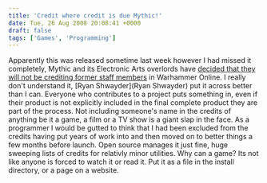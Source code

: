 ```yaml
---
title: 'Credit where credit is due Mythic!'
date: Tue, 26 Aug 2008 20:08:41 +0000
draft: false
tags: ['Games', 'Programming']
---
```


Apparently this was released sometime last week however I had missed it completely, Mythic and its Electronic Arts overlords have [decided that they will not be crediting former staff members](http://www.shacknews.com/onearticle.x/54263) in Warhammer Online. I really don't understand it, [Ryan Shwayder](Ryan Shwayder) put it across better than I can. Everyone who contributes to a project puts something in, even if their product is not explicitly included in the final complete product they are part of the process. Not including someone's name in the credits of anything be it a game, a film or a TV show is a giant slap in the face. As a programmer I would be gutted to think that I had been excluded from the credits having put years of work into and then moved on to better things a few months before launch. Open source manages it just fine, huge sweeping lists of credits for relativly minor utilities. Why can a game? Its not like anyone is forced to watch it or read it. Put it as a file in the install directory, or a page on a website.